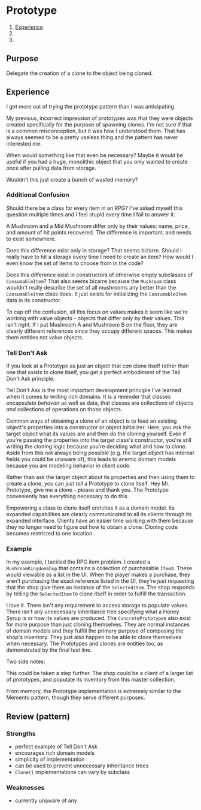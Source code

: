﻿# Prototype

1. [Experience](#experience)
1.
1.

## Purpose

Delegate the creation of a clone to the object being cloned.

## Experience

I got more out of trying the prototype pattern than I was anticipating.

My previous, incorrect impression of prototypes was that they were objects created specifically for the purpose of spawning clones.
I'm not sure if that is a common misconception, but it was how I understood them.
That has always seemed to be a pretty useless thing and the pattern has never interested me.

When would something like that even be necessary?
Maybe it would be useful if you had a huge, monolithic object that you only wanted to create once after pulling data from storage.

Wouldn't this just create a bunch of wasted memory?

### Additional Confusion

Should there be a class for every item in an RPG?
I've asked myself this question multiple times and I feel stupid every time I fail to answer it.

A Mushroom and a Mid Mushroom differ only by their values: name, price, and amount of hit points recovered.
The difference is important, and needs to exist somewhere.

Does this difference exist only in storage?
That seems bizarre.
Should I really have to hit a storage every time I need to create an item?
How would I even know the set of items to choose from in the code?

Does this difference exist in constructors of otherwise empty subclasses of `ConsumableItem`?
That also seems bizarre because the `Mushroom` class wouldn't really describe the set of all mushrooms any better than the `ConsumableItem` class does.
It just exists for initializing the `ConsumableItem` data in its constructor.

To cap off the confusion, all this focus on values makes it seem like we're working with value objects - objects that differ only by their values.
This isn't right.
If I put Mushroom A and Mushroom B on the floor, they are clearly different references since they occupy different spaces.
This makes them entities not value objects.

### Tell Don't Ask

If you look at a Prototype as just an object that *can* clone itself rather than one that *exists to* clone itself, you get a perfect embodiment of the Tell Don't Ask principle.

Tell Don't Ask is the most important development principle I've learned when it comes to writing rich domains.
It is a reminder that classes encapsulate *behavior* as well as data, that classes are collections of objects *and* collections of operations on those objects.

Common ways of obtaining a clone of an object is to feed an existing object's properties into a constructor or object initializer.
Here, you *ask* the target object what its values are and then do the cloning yourself.
Even if you're passing the properties into the target class's constructor, you're still writing the cloning logic because you're deciding what and how to clone.
Aside from this not always being possible (e.g. the target object has internal fields you could be unaware of), this leads to anemic domain models because you are modeling behavior in client code.

Rather than ask the target object about its properties and then using them to create a clone, you can just *tell* a Prototype to clone itself.
Hey Mr. Prototype, give me a clone - please and thank you.
The Prototype conveniently has everything necessary to do this.

Empowering a class to clone itself enriches it as a domain model.
Its expanded capabilities are clearly communicated to all its clients through its expanded interface.
Clients have an easier time working with them because they no longer need to figure out how to obtain a clone.
Cloning code becomes restricted to one location.

### Example

In my example, I tackled the RPG item problem.
I created a `MushroomKingdomShop` that contains a collection of purchasable `Item`s.
These would viewable as a list in the UI.
When the player makes a purchase, they aren't purchasing the exact reference listed in the UI, they're just requesting that the shop give them an instance of the `SelectedItem`.
The shop responds by telling the `SelectedItem` to clone itself in order to fulfill the transaction.

I love it.
There isn't any requirement to access storage to populate values.
There isn't any unnecessary inheritance tree specifying what a Honey Syrup is or how its values are produced.
The `ConcretePrototype`s also exist for more purpose than just cloning themselves.
They are normal instances of domain models and they fulfill the primary purpose of composing the shop's inventory.
They just also happen to be able to clone themselves when necessary.
The Prototypes and clones are entities too, as demonstrated by the final test line.

Two side notes:

This could be taken a step further.
The shop could be a client of a larger list of prototypes, and populate its inventory from this master collection.

From memory, the Prototype implementation is extremely similar to the Memento pattern, though they serve different purposes.

## Review (pattern)

### Strengths

* perfect example of Tell Don't Ask
* encourages rich domain models
* simplicity of implementation
* can be used to prevent unnecessary inheritance trees
* `Clone()` implementations can vary by subclass

### Weaknesses

* currently unaware of any
